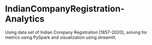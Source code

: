 # IndianCompanyRegistration-Analytics
Using data set of Indian Company Registration [1857-2020], solving for metrics using PySpark and visualization using streamlit.
